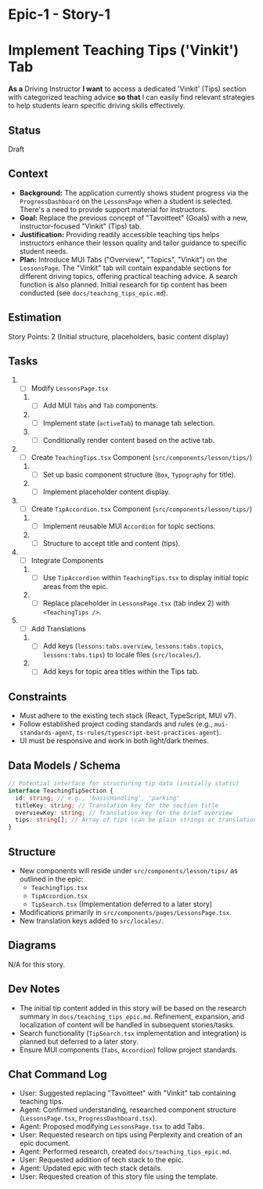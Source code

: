 # Epic-1 - Story-1

# Implement Teaching Tips ('Vinkit') Tab

**As a** Driving Instructor
**I want** to access a dedicated 'Vinkit' (Tips) section with categorized teaching advice
**so that** I can easily find relevant strategies to help students learn specific driving skills effectively.

## Status

Draft

## Context

- **Background:** The application currently shows student progress via the `ProgressDashboard` on the `LessonsPage` when a student is selected. There's a need to provide support material for instructors.
- **Goal:** Replace the previous concept of "Tavoitteet" (Goals) with a new, instructor-focused "Vinkit" (Tips) tab.
- **Justification:** Providing readily accessible teaching tips helps instructors enhance their lesson quality and tailor guidance to specific student needs.
- **Plan:** Introduce MUI Tabs ("Overview", "Topics", "Vinkit") on the `LessonsPage`. The "Vinkit" tab will contain expandable sections for different driving topics, offering practical teaching advice. A search function is also planned. Initial research for tip content has been conducted (see `docs/teaching_tips_epic.md`).

## Estimation

Story Points: 2 (Initial structure, placeholders, basic content display)

## Tasks

1.  - [ ] Modify `LessonsPage.tsx`
    1.  - [ ] Add MUI `Tabs` and `Tab` components.
    2.  - [ ] Implement state (`activeTab`) to manage tab selection.
    3.  - [ ] Conditionally render content based on the active tab.
2.  - [ ] Create `TeachingTips.tsx` Component (`src/components/lesson/tips/`)
    1.  - [ ] Set up basic component structure (`Box`, `Typography` for title).
    2.  - [ ] Implement placeholder content display.
3.  - [ ] Create `TipAccordion.tsx` Component (`src/components/lesson/tips/`)
    1.  - [ ] Implement reusable MUI `Accordion` for topic sections.
    2.  - [ ] Structure to accept title and content (tips).
4.  - [ ] Integrate Components
    1.  - [ ] Use `TipAccordion` within `TeachingTips.tsx` to display initial topic areas from the epic.
    2.  - [ ] Replace placeholder in `LessonsPage.tsx` (tab index 2) with `<TeachingTips />`.
5.  - [ ] Add Translations
    1.  - [ ] Add keys (`lessons:tabs.overview`, `lessons:tabs.topics`, `lessons:tabs.tips`) to locale files (`src/locales/`).
    2.  - [ ] Add keys for topic area titles within the Tips tab.

## Constraints

- Must adhere to the existing tech stack (React, TypeScript, MUI v7).
- Follow established project coding standards and rules (e.g., `mui-standards-agent`, `ts-rules/typescript-best-practices-agent`).
- UI must be responsive and work in both light/dark themes.

## Data Models / Schema

```typescript
// Potential interface for structuring tip data (initially static)
interface TeachingTipSection {
  id: string; // e.g., 'basicHandling', 'parking'
  titleKey: string; // Translation key for the section title
  overviewKey: string; // Translation key for the brief overview
  tips: string[]; // Array of tips (can be plain strings or translation keys)
}
```

## Structure

- New components will reside under `src/components/lesson/tips/` as outlined in the epic:
  - `TeachingTips.tsx`
  - `TipAccordion.tsx`
  - `TipSearch.tsx` (Implementation deferred to a later story)
- Modifications primarily in `src/components/pages/LessonsPage.tsx`.
- New translation keys added to `src/locales/`.

## Diagrams

N/A for this story.

## Dev Notes

- The initial tip content added in this story will be based on the research summary in `docs/teaching_tips_epic.md`. Refinement, expansion, and localization of content will be handled in subsequent stories/tasks.
- Search functionality (`TipSearch.tsx` implementation and integration) is planned but deferred to a later story.
- Ensure MUI components (`Tabs`, `Accordion`) follow project standards.

## Chat Command Log

- User: Suggested replacing "Tavoitteet" with "Vinkit" tab containing teaching tips.
- Agent: Confirmed understanding, researched component structure (`LessonsPage.tsx`, `ProgressDashboard.tsx`).
- Agent: Proposed modifying `LessonsPage.tsx` to add Tabs.
- User: Requested research on tips using Perplexity and creation of an epic document.
- Agent: Performed research, created `docs/teaching_tips_epic.md`.
- User: Requested addition of tech stack to the epic.
- Agent: Updated epic with tech stack details.
- User: Requested creation of this story file using the template. 